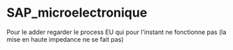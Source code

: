 # SAP_microelectronique

Pour le adder regarder le process EU qui pour l'instant ne fonctionne pas (la mise en haute impedance ne se fait pas)